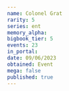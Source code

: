 ```yaml
---
name: Colonel Grat
rarity: 5
series: ent
memory_alpha:
bigbook_tier: 5
events: 23
in_portal:
date: 09/06/2023
obtained: Event
mega: false
published: true
---
```



